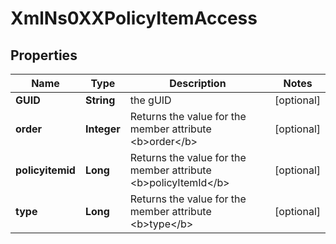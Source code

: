 
# XmlNs0XXPolicyItemAccess

## Properties
Name | Type | Description | Notes
------------ | ------------- | ------------- | -------------
**GUID** | **String** | the gUID |  [optional]
**order** | **Integer** | Returns the value for the member attribute &lt;b&gt;order&lt;/b&gt; |  [optional]
**policyitemid** | **Long** | Returns the value for the member attribute &lt;b&gt;policyItemId&lt;/b&gt; |  [optional]
**type** | **Long** | Returns the value for the member attribute &lt;b&gt;type&lt;/b&gt; |  [optional]



